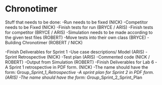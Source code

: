 # Chronotimer

Stuff that needs to be done:
   -Run needs to be fixed (NICK)
   -Competitor needs to be Fixed (NICK)
   -Finish tests for run (BRYCE / ARIS)
   -Finish tests for competitor (BRYCE / ARIS)
   -Simulation needs to be made according to the given test files (ROBERT)
   -Move tests into their own class (BRYCE)
   -Building Chronotimer (ROBERT / NICK)
   
   -Finish Deliverables for Sprint 1
      -Use case descriptions/ Model (ARIS)
      -Sprint Retrospective (NICK)
      -Test plan (ARIS)
      -Commented code (NICK / ROBERT)
      -Output from Simulation (ROBERT)
   -Finish Deliverables for Lab 6
      -A Sprint 1 retrospective in PDF form. (NICK)
         -The name should have the form: Group_<n>_Sprint_1_Retrospective
      -A sprint plan for Sprint 2 in PDF form. (ARIS)
         -The name should have the form: Group_<n>_Sprint_2_Sprint_Plan